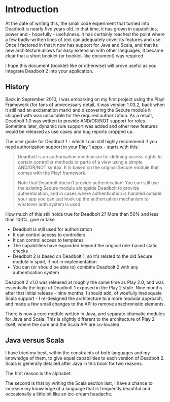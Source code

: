 # Introduction
At the date of writing this, the small code experiment that turned into Deadbolt is nearly five years old.  In that time, it has grown in capabilities, power and - hopefully - usefulness.  It has certainly reached the point where a few badly-written lines of text can adequately cover its features and use.  Once I factored in that it now has support for Java and Scala, and that its new architecture allows for easy extension with other languages, it became clear that a short booklet (or booklet-like document) was required.


I hope this document (booklet-like or otherwise) will prove useful as you integrate Deadbolt 2 into your application.


## History
Back in September 2010, I was embarking on my first project using the Play! Framework (for fans of unnecessary detail, it was version 1.03.2, back when it still had an exclamation mark) and discovering the Secure module it shipped with was unsuitable for the required authorization.  As a result, Deadbolt 1.0 was written to provide AND/OR/NOT support for roles.  Sometime later, dynamic rule support was added and other new features would be released as use cases and bug reports cropped up.


The user guide for Deadbolt 1 - which I can still highly recommend if you need authorization support in your Play 1 apps - starts with this:


> Deadbolt is an authorisation mechanism for defining access rights to certain controller methods or parts of a view using a simple AND/OR/NOT syntax. It is based on the 
> original Secure module that comes with the Play! framework.
> 
> Note that Deadbolt doesn’t provide authentication! You can still use the existing Secure module alongside Deadbolt to provide authentication, and in cases where 
> authentication is handled outside your app you can just hook up the authorisation mechanism to whatever auth system is used.


How much of this still holds true for Deadbolt 2?  More than 50% and less than 100%, give or take. 


* Deadbolt is still used for authorization
* It can control access to controllers
* It can control access to templates
* The capabilities have expanded beyond the original role-based static checks
* Deadbolt 2 is based on Deadbolt 1, so it's related to the old Secure module in spirit, if not in implementation
* You can (or should be able to) combine Deadbolt 2 with any authentication system


Deadbolt 2 v1.0 was released at roughly the same time as Play 2.0, and was essentially the logic of Deadbolt 1 exposed in the Play 2 style.  Nine months after that initial release - nine months, I should add, of woefully inadequate Scala support - I re-designed the architecture to a more modular approach, and made a few small changes to the API to remove anachronistic elements.


There is now a core module written in Java, and separate idiomatic modules for Java and Scala.  This is slightly different to the architecture of Play 2 itself, where the core and the Scala API are co-located.


## Java versus Scala
I have tried my best, within the constraints of both languages and my knowledge of them, to give equal capabilities to each version of Deadbolt 2.  Scala is generally detailed after Java in this book for two reasons.


The first reason is the alphabet.


The second is that by writing the Scala section last, I have a chance to increase my knowledge of a language that is frequently beautiful and occasionally a little bit like an ice-cream headache.
